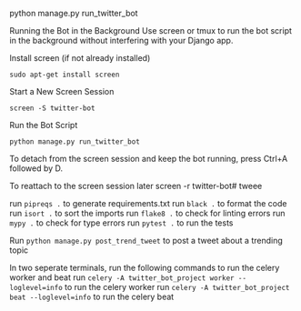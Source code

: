 python manage.py run_twitter_bot


Running the Bot in the Background
Use screen or tmux to run the bot script in the background without interfering with your Django app.

Install screen (if not already installed)
```
sudo apt-get install screen
```

Start a New Screen Session
```
screen -S twitter-bot
```
Run the Bot Script
```
python manage.py run_twitter_bot
```

To detach from the screen session and keep the bot running, press Ctrl+A followed by D.

To reattach to the screen session later
screen -r twitter-bot# tweee


run `pipreqs .` to generate requirements.txt
run `black .` to format the code
run `isort .` to sort the imports
run `flake8 .` to check for linting errors
run `mypy .` to check for type errors
run `pytest .` to run the tests


Run `python manage.py post_trend_tweet` to post a tweet about a trending topic

In two seperate terminals, run the following commands to run the celery worker and beat
run `celery -A twitter_bot_project worker --loglevel=info` to run the celery worker
run `celery -A twitter_bot_project beat --loglevel=info` to run the celery beat
